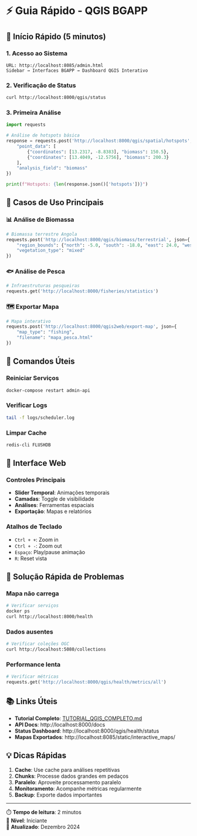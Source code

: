 # ⚡ Guia Rápido - QGIS BGAPP

## 🚀 Início Rápido (5 minutos)

### 1. Acesso ao Sistema
```
URL: http://localhost:8085/admin.html
Sidebar → Interfaces BGAPP → Dashboard QGIS Interativo
```

### 2. Verificação de Status
```bash
curl http://localhost:8000/qgis/status
```

### 3. Primeira Análise
```python
import requests

# Análise de hotspots básica
response = requests.post('http://localhost:8000/qgis/spatial/hotspots', json={
    "point_data": [
        {"coordinates": [13.2317, -8.8383], "biomass": 150.5},
        {"coordinates": [13.4049, -12.5756], "biomass": 200.3}
    ],
    "analysis_field": "biomass"
})

print(f"Hotspots: {len(response.json()['hotspots'])}")
```

## 🎯 Casos de Uso Principais

### 📊 Análise de Biomassa
```python
# Biomassa terrestre Angola
requests.post('http://localhost:8000/qgis/biomass/terrestrial', json={
    "region_bounds": {"north": -5.0, "south": -18.0, "east": 24.0, "west": 11.0},
    "vegetation_type": "mixed"
})
```

### 🐟 Análise de Pesca
```python
# Infraestruturas pesqueiras
requests.get('http://localhost:8000/fisheries/statistics')
```

### 🗺️ Exportar Mapa
```python
# Mapa interativo
requests.post('http://localhost:8000/qgis2web/export-map', json={
    "map_type": "fishing",
    "filename": "mapa_pesca.html"
})
```

## 🔧 Comandos Úteis

### Reiniciar Serviços
```bash
docker-compose restart admin-api
```

### Verificar Logs
```bash
tail -f logs/scheduler.log
```

### Limpar Cache
```bash
redis-cli FLUSHDB
```

## 📱 Interface Web

### Controles Principais
- **Slider Temporal**: Animações temporais
- **Camadas**: Toggle de visibilidade
- **Análises**: Ferramentas espaciais
- **Exportação**: Mapas e relatórios

### Atalhos de Teclado
- `Ctrl + +`: Zoom in
- `Ctrl + -`: Zoom out
- `Espaço`: Play/pause animação
- `R`: Reset vista

## 🚨 Solução Rápida de Problemas

### Mapa não carrega
```bash
# Verificar serviços
docker ps
curl http://localhost:8000/health
```

### Dados ausentes
```bash
# Verificar coleções OGC
curl http://localhost:5080/collections
```

### Performance lenta
```python
# Verificar métricas
requests.get('http://localhost:8000/qgis/health/metrics/all')
```

## 📚 Links Úteis

- **Tutorial Completo**: [TUTORIAL_QGIS_COMPLETO.md](TUTORIAL_QGIS_COMPLETO.md)
- **API Docs**: http://localhost:8000/docs
- **Status Dashboard**: http://localhost:8000/qgis/health/status
- **Mapas Exportados**: http://localhost:8085/static/interactive_maps/

## 💡 Dicas Rápidas

1. **Cache**: Use cache para análises repetitivas
2. **Chunks**: Processe dados grandes em pedaços
3. **Paralelo**: Aproveite processamento paralelo
4. **Monitoramento**: Acompanhe métricas regularmente
5. **Backup**: Exporte dados importantes

---

⏱️ **Tempo de leitura**: 2 minutos  
🎯 **Nível**: Iniciante  
🔄 **Atualizado**: Dezembro 2024

